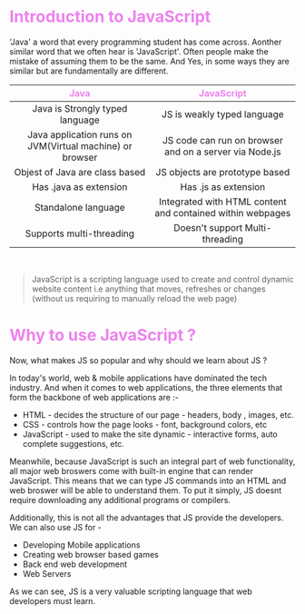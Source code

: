 # <span class="header">Introduction to JavaScript</span>

'Java' a word that every programming student has come across. Aonther similar word that we often hear is 'JavaScript'. Often people make the mistake of assuming them to be the same. And Yes, in some ways they are similar but are fundamentally are different.

<center>

| Java | JavaScript |
| :--: | :--------: |
| Java is Strongly typed language | JS is weakly typed language |
| Java application runs on JVM(Virtual machine) or browser | JS code can run on browser and on a server via Node.js |
| Objest of Java are class based | JS objects are prototype based |
| Has .java as extension | Has .js as extension |
| Standalone language | Integrated with HTML content and contained within webpages |
| Supports multi-threading | Doesn't support Multi-threading |

</center>
<br>

> JavaScript is a scripting language used to create and control dynamic website content i.e anything that moves, refreshes or changes (without us requiring to manually reload the web page)

# <span class="header">Why to use JavaScript ?</span>

Now, what makes JS so popular and why should we learn about JS ?

In today's world, web & mobile applications have dominated the tech industry. And when it comes to web applications, the three elements that form the backbone of web applications are :-

* HTML - decides the structure of our page - headers, body , images, etc.
* CSS - controls how the page looks - font, background colors, etc 
* JavaScript - used to make the site dynamic - interactive forms, auto complete suggestions, etc.

Meanwhile, because JavaScript is such an integral part of web functionality, all major web broswers come with built-in engine that can render JavaScript. This means that we can type JS commands into an HTML and web broswer will be able to understand them. To put it simply, JS doesnt require downloading any additional programs or compilers.

Additionally, this is not all the advantages that JS provide the developers. We can also use JS for -
* Developing Mobile applications
* Creating web browser based games
* Back end web development
* Web Servers

As we can see, JS is a very valuable scripting language that web developers must learn.

<style>
.highlight{
  color: #75FF33
}
.imp{
  color: #FF8080
}
.trivia{
  color: #E6D100
}
.header{
  color: #EE82EE
}
.sub-header{
  color: #00FFFF
}
</style>